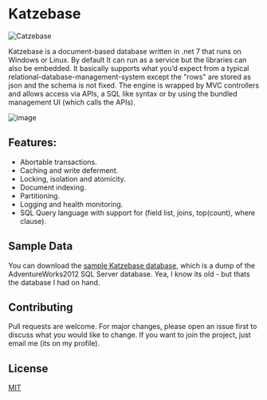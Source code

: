 # Katzebase
![Catzebase](https://github.com/NTDLS/Katzebase/assets/11428567/99a11cfb-bbd7-468a-b9d6-7f5fe772aacd)

Katzebase is a document-based database written in .net 7 that runs on Windows or Linux. By default It can run as a service but the libraries can also be embedded. It basically supports what you’d expect from a typical relational-database-management-system except the "rows" are stored as json and the schema is not fixed. The engine is wrapped by MVC controllers and allows access via APIs, a SQL like syntax or by using the bundled management UI (which calls the APIs).

![image](https://github.com/NTDLS/Katzebase/assets/11428567/02899c13-1eab-4b86-8e3d-601efc2a419d)

## Features:
- Abortable transactions.
- Caching and write deferment.
- Locking, isolation and atomicity.
- Document indexing.
- Partitioning.
- Logging and health monitoring.
- SQL Query language with support for (field list, joins, top(count), where clause).

## Sample Data
You can download the [sample Katzebase database](https://networkdls.com/DirectDownload/Katzebase/AdventureWorks.7z), which is a dump of the AdventureWorks2012 SQL Server database. Yea, I know its old - but thats the database I had on hand.

## Contributing

Pull requests are welcome. For major changes, please open an issue first to discuss what you would like to change. If you want to join the project, just email me (its on my profile).

## License

[MIT](https://choosealicense.com/licenses/mit/)
